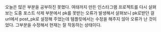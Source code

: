 오늘은 많은 부분을 공부하진 못했다. 여태까지 만든 인스타그램 프로젝트를 다시 살펴 보는 도중 포스트 삭제 부분에서 pk를 못받는 오류가 발생해서 살펴보니 pk로받던 걸 url에서 post_pk로 설정해 주었는데 템플릿에서는 수정을 해주지 않아 오류가 난 것이었다. 그부분을 수정해서 현재는 잘 작동하는 상태이다.
